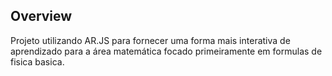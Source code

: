 ## Overview

Projeto utilizando AR.JS para fornecer uma forma mais interativa de aprendizado para a área matemática focado primeiramente em formulas de fisica basica.
